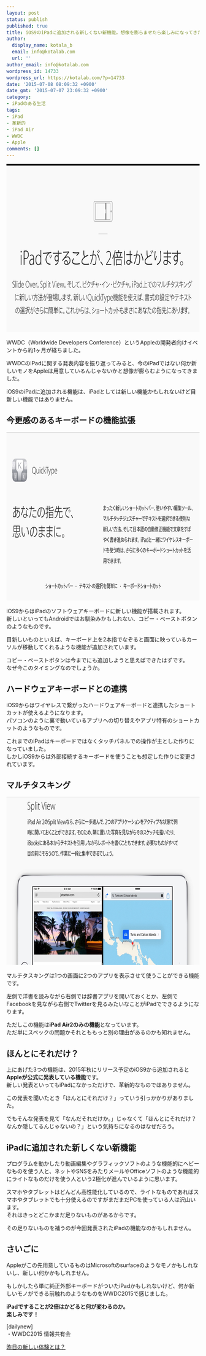 ```yaml
---
layout: post
status: publish
published: true
title: iOS9のiPadに追加される新しくない新機能。想像を膨らませたら楽しみになってきた！
author:
  display_name: kotala_b
  email: info@kotalab.com
  url: ''
author_email: info@kotalab.com
wordpress_id: 14733
wordpress_url: https://kotalab.com/?p=14733
date: '2015-07-08 08:09:32 +0900'
date_gmt: '2015-07-07 23:09:32 +0900'
category:
- iPadのある生活
tags:
- iPad
- 革新的
- iPad Air
- WWDC
- Apple
comments: []
---
```

<p><img src="/wp-content/uploads/2015/07/wwdc2015-ipad_20150708_02.jpg" alt="Wwdc2015 ipad 20150708 02" width="780" height ="438" class="aligncenter size-large" /></p>
<p>WWDC（Worldwide Developers Conference）というAppleの開発者向けイベントから約1ヶ月が経ちました。</p>
<p>WWDCのiPadに関する発表内容を振り返ってみると、今のiPadではない何か新しいモノをAppleは用意しているんじゃないかと想像が膨らむようになってきました。</p>
<p>iOS9のiPadに追加される機能は、iPadとしては新しい機能かもしれないけど目新しい機能ではありません。</p>
<!--more-->
<h2>今更感のあるキーボードの機能拡張</h2>
<p><img src="/wp-content/uploads/2015/07/wwdc2015-ipad_20150708_03.jpg" alt="Wwdc2015 ipad 20150708 03" width="780" height ="438" class="aligncenter size-large" /></p>
<p>iOS9からはiPadのソフトウェアキーボードに新しい機能が搭載されます。<br />
新しいといってもAndroidではお馴染みかもしれない、コピー・ペーストボタンのようなものです。</p>
<p>目新しいものといえば、キーボード上を2本指でなぞると画面に映っているカーソルが移動してくれるような機能が追加されています。</p>
<p>コピー・ペーストボタンは今までにも追加しようと思えばできたはずです。<br />
<span class="b">なぜ今このタイミング</span>なのでしょうか。</p>
<h2>ハードウェアキーボードとの連携</h2>
<p>iOS9からはワイヤレスで繋がったハードウェアキーボードと連携したショートカットが使えるようになります。<br />
パソコンのように裏で動いているアプリへの切り替えやアプリ特有のショートカットのようなものです。</p>
<p>これまでのiPadはキーボードではなくタッチパネルでの操作が主とした作りになっていました。<br />
しかし<span class="b">iOS9からは外部接続するキーボードを使うことも想定した作りに変更</span>されています。</p>
<h2>マルチタスキング</h2>
<p><img src="/wp-content/uploads/2015/07/wwdc2015-ipad_20150708_01.jpg" alt="Wwdc2015 ipad 20150708 01" width="780" height ="438" class="aligncenter size-large" /></p>
<p>マルチタスキングは1つの画面に2つのアプリを表示させて使うことができる機能です。</p>
<p>左側で洋書を読みながら右側では辞書アプリを開いておくとか、左側でFacebookを見ながら右側でTwitterを見るみたいなことがiPadでできるようになります。</p>
<p>ただしこの機能は<strong>iPad Air2のみの機能</strong>となっています。<br />
ただ単にスペックの問題かそれとももっと別の理由があるのかも知れません。</p>
<h2>ほんとにそれだけ？</h2>
<p>上にあげた3つの機能は、2015年秋にリリース予定のiOS9から追加されると<strong>Appleが公式に発表している機能</strong>です。<br />
新しい発表といってもiPadになかっただけで、革新的なものではありません。</p>
<p><span class="b">この発表を聞いたとき「ほんとにそれだけ？」っていう引っかかりがありました。</span></p>
<p>でもそんな発表を見て「なんだそれだけか。」じゃなくて「ほんとにそれだけ？なんか隠してるんじゃないの？」という気持ちになるのはなぜだろう。</p>
<h2>iPadに追加された新しくない新機能</h2>
<p>プログラムを動かしたり動画編集やグラフィックソフトのような機能的にヘビーなものを使う人と、ネットやSNSをみたりメールやOfficeソフトのような機能的にライトなものだけを使う人という2極化が進んでいるように思います。</p>
<p>スマホやタブレットはどんどん高性能化しているので、ライトなものであればスマホやタブレットでも十分使えるのですがまだまだPCを使っている人は沢山います。<br />
それはきっとどこかまだ足りないものがあるからです。</p>
<p>その足りないものを補うのが今回発表されたiPadの機能なのかもしれません。</p>
<h2>さいごに</h2>
<p>Appleがこの先用意しているものはMicrosoftのsurfaceのようなモノかもしれないし、新しい何かかもしれません。</p>
<p>もしかしたら単に純正外部キーボードがついたiPadかもしれないけど、何か新しいモノができる前触れのようなものをWWDC2015で感じました。</p>
<p><strong>iPadですることが2倍はかどると何が変わるのか。<br />
楽しみです！</strong></p>
<p>[dailynew]<br />
・WWDC2015 情報共有会</p>
<p><a href="/lets-start-1day1new" title="昨日の新しい体験とは？">昨日の新しい体験とは？</a></p>
<div class="clear"></div>
